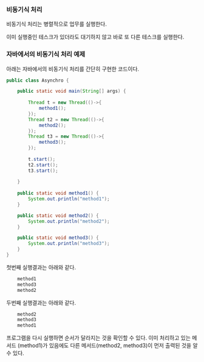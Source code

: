 ### 비동기식 처리

비동기식 처리는 병렬적으로 업무를 실행한다.

이미 실행중인 테스크가 있더라도 대기하지 않고 바로 또 다른 테스크를 실행한다.

### 자바에서의 비동기식 처리 예제

아래는 자바에서의 비동기식 처리를 간단히 구현한 코드이다.

```java
public class Asynchro {

	public static void main(String[] args) {
	
		Thread t = new Thread(()->{
			method1();
		});
		Thread t2 = new Thread(()->{
			method2();
		});
		Thread t3 = new Thread(()->{
			method3();
		});
		
		t.start();
		t2.start();
		t3.start();
		
	}
	
	public static void method1() {
		System.out.println("method1");
	}

	public static void method2() {
		System.out.println("method2");
	}

	public static void method3() {
		System.out.println("method3");
	}
}

```

첫번째 실행결과는 아래와 같다.

```cmd
    method1
    method3
    method2
```

두번째 실행결과는 아래와 같다.

```cmd
    method2
    method3
    method1
```

프로그램을 다시 실행하면 순서가 달라지는 것을 확인할 수 있다. 이미 처리하고 있는 메서드 (method1)가 있음에도 다른 메서드(method2, method3)이 먼저 출력된 것을 알 수 있다.